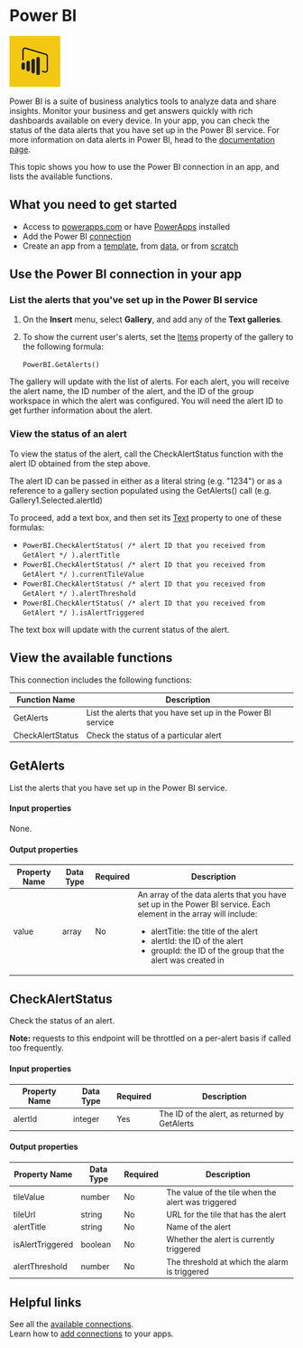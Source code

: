 <properties
	pageTitle="Overview of the Power BI connection | Microsoft PowerApps"
	description="See the available Power BI connections"
	services=""
	suite="powerapps"
	documentationCenter="na"
	authors="sirui-sun"
	manager="anneta"
	editor=""
	tags=""/>

<tags
   ms.service="powerapps"
   ms.devlang="na"
   ms.topic="article"
   ms.tgt_pltfrm="na"
   ms.workload="na"
   ms.date="10/12/2016"
   ms.author="sirsu"/>

#  Power BI

![Power BI](./media/connection-powerbi/powerbiicon.png)

Power BI is a suite of business analytics tools to analyze data and share insights. Monitor your business and get answers quickly with rich dashboards available on every device. In your app, you can check the status of the data alerts that you have set up in the Power BI service. For more information on data alerts in Power BI, head to the [documentation page](https://powerbi.microsoft.com/documentation/powerbi-service-set-data-alerts/).

This topic shows you how to use the Power BI connection in an app, and lists the available functions.

## What you need to get started

* Access to [powerapps.com](https://powerapps.com) or have [PowerApps](http://aka.ms/powerappsinstall) installed
* Add the Power BI [connection](https://powerapps.microsoft.com/tutorials/add-manage-connections/)
* Create an app from a [template](https://powerapps.microsoft.com/tutorials/get-started-test-drive/), from [data](https://powerapps.microsoft.com/tutorials/get-started-create-from-data/), or from [scratch](https://powerapps.microsoft.com/tutorials/get-started-create-from-blank/)

## Use the Power BI connection in your app

### List the alerts that you've set up in the Power BI service

1.	On the **Insert** menu, select **Gallery**, and add any of the **Text galleries**.
2.	To show the current user's alerts, set the [Items](../controls/properties-core.md) property of the gallery to the following formula:

	`PowerBI.GetAlerts()`

The gallery will update with the list of alerts. For each alert, you will receive the alert name, the ID number of the alert, and the ID of the group workspace in which the alert was configured. You will need the alert ID to get further information about the alert.

### View the status of an alert
To view the status of the alert, call the CheckAlertStatus function with the alert ID obtained from the step above.

The alert ID can be passed in either as a literal string (e.g. "1234") or as a reference to a gallery section populated using the GetAlerts() call (e.g. Gallery1.Selected.alertId)

To proceed, add a text box, and then set its [Text](../controls/properties-core.md) property to one of these formulas:

* `PowerBI.CheckAlertStatus( /* alert ID that you received from GetAlert */ ).alertTitle`
* `PowerBI.CheckAlertStatus( /* alert ID that you received from GetAlert */ ).currentTileValue`
* `PowerBI.CheckAlertStatus( /* alert ID that you received from GetAlert */ ).alertThreshold`
* `PowerBI.CheckAlertStatus( /* alert ID that you received from GetAlert */ ).isAlertTriggered`

The text box will update with the current status of the alert.

## View the available functions

This connection includes the following functions:

| Function Name |  Description |
| --- | --- |
GetAlerts|List the alerts that you have set up in the Power BI service|
CheckAlertStatus|Check the status of a particular alert|

## GetAlerts
List the alerts that you have set up in the Power BI service.

#### Input properties

None.

#### Output properties

| Property Name | Data Type | Required | Description |
|---|---|---|---|
|value|array|No|An array of the data alerts that you have set up in the Power BI service. Each element in the array will include: <ul><li>alertTitle: the title of the alert</li><li>alertId: the ID of the alert</li><li>groupId: the ID of the group that the alert was created in</li></ul>|

## CheckAlertStatus
Check the status of an alert.

**Note:** requests to this endpoint will be throttled on a per-alert basis if called too frequently.

#### Input properties

| Property Name | Data Type | Required | Description |
|---|---|---|---|
|alertId|integer|Yes|The ID of the alert, as returned by GetAlerts|

#### Output properties

| Property Name | Data Type | Required | Description |
|---|---|---|---|
|tileValue|number|No|The value of the tile when the alert was triggered|
|tileUrl|string|No|URL for the tile that has the alert|
|alertTitle|string|No|Name of the alert|
|isAlertTriggered|boolean|No|Whether the alert is currently triggered|
|alertThreshold|number|No|The threshold at which the alarm is triggered|

## Helpful links

See all the [available connections](../connections-list.md).  
Learn how to [add connections](../add-manage-connections.md) to your apps.
